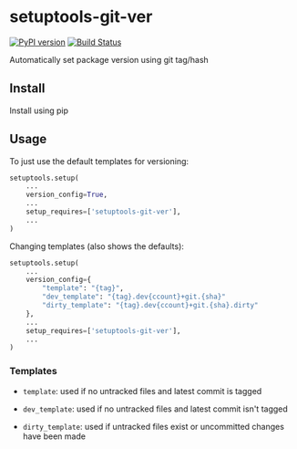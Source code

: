 # setuptools-git-ver

[![PyPI version](https://badge.fury.io/py/setuptools-git-ver.svg)](https://badge.fury.io/py/setuptools-git-ver)
[![Build Status](https://travis-ci.org/camas/setuptools-git-ver.svg?branch=master)](https://travis-ci.org/camas/setuptools-git-ver)

Automatically set package version using git tag/hash

## Install

Install using pip

## Usage

To just use the default templates for versioning:

```python
setuptools.setup(
    ...
    version_config=True,
    ...
    setup_requires=['setuptools-git-ver'],
    ...
)
```

Changing templates (also shows the defaults):

```python
setuptools.setup(
    ...
    version_config={
        "template": "{tag}",
        "dev_template": "{tag}.dev{ccount}+git.{sha}"
        "dirty_template": "{tag}.dev{ccount}+git.{sha}.dirty"
    },
    ...
    setup_requires=['setuptools-git-ver'],
    ...
)
```

### Templates

- `template`: used if no untracked files and latest commit is tagged

- `dev_template`: used if no untracked files and latest commit isn't tagged

- `dirty_template`: used if untracked files exist or uncommitted changes have been made
